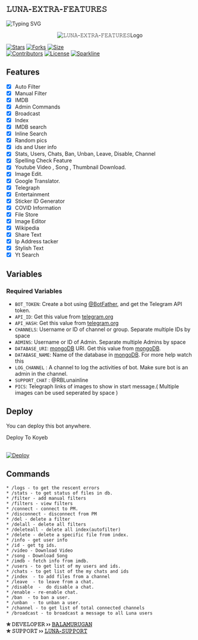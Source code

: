 ## 𝙻𝚄𝙽𝙰-𝙴𝚇𝚃𝚁𝙰-𝙵𝙴𝙰𝚃𝚄𝚁𝙴𝚂
 ![Typing SVG](https://readme-typing-svg.herokuapp.com/?lines=𝚆𝙴𝙻𝙲𝙾𝙼𝙴+𝚃𝙾+𝙻𝚄𝙽𝙰-𝙱𝙾𝚃𝚂!;𝙲𝚁𝙴𝙰𝚃𝙴𝙳+𝙱𝚈+𝙱𝙰𝙻𝙰𝙼𝚄𝚁𝚄𝙶𝙰𝙽!)
<p align="center">
  <img src="https://telegra.ph/file/28c3d6a3a6f8a372a9c21.jpg" alt="𝙻𝚄𝙽𝙰-𝙴𝚇𝚃𝚁𝙰-𝙵𝙴𝙰𝚃𝚄𝚁𝙴𝚂Logo">
</p>

[![Stars](https://img.shields.io/github/stars/BalamuruganDV/LUNA-XTRA-FEATURE?style=flat-square&color=pink)](https://github.com/BalamuruganDV/LUNA-XTRA-FEATURE/stargazers)
[![Forks](https://img.shields.io/github/forks/BalamuruganDV/LUNA-XTRA-FEATURE?style=flat-square&color=pink)](https://github.com/BalamuruganDV/LUNA-XTRA-FEATURE/fork)
[![Size](https://img.shields.io/github/repo-size/BalamuruganDV/LUNA-XTRA-FEATURE?style=flat-square&color=pink)](https://github.com//BalamuruganDV/LUNA-XTRA-FEATURE)      
[![Contributors](https://img.shields.io/github/contributors/BalamuruganDV/LUNA-XTRA-FEATURE?style=flat-square&color=pink)](https://github.com/BalamuruganDV/LUNA-XTRA-FEATURE/graphs/contributors)
[![License](https://img.shields.io/badge/License-AGPL-red)](https://github.com/BalamuruganDV/LUNA-XTRA-FEATURE/blob/main/LICENSE)
[![Sparkline](https://stars.medv.io/BalamuruganDV/LUNA-XTRA-FEATURE.svg)](https://stars.medv.io/BalamuruganDV/LUNA-XTRA-FEATURE)


## Features

- [x] Auto Filter
- [x] Manual Filter
- [x] IMDB
- [x] Admin Commands
- [x] Broadcast
- [x] Index
- [x] IMDB search
- [x] Inline Search
- [x] Random pics
- [x] ids and User info 
- [x] Stats, Users, Chats, Ban, Unban, Leave, Disable, Channel
- [x] Spelling Check Feature
- [x] Youtube Video , Song , Thumbnail Download.
- [x] Image Edit.
- [x] Google Translator.
- [x] Telegraph
- [x] Entertainment
- [x] Sticker ID Generator
- [x] COVID Information
- [x] File Store
- [X] Image Editor
- [x] Wikipedia
- [x] Share Text
- [x] Ip Address tacker
- [x] Stylish Text
- [x] Yt Search

## Variables

### Required Variables
* `BOT_TOKEN`: Create a bot using [@BotFather](https://telegram.dog/BotFather), and get the Telegram API token.
* `API_ID`: Get this value from [telegram.org](https://my.telegram.org/apps)
* `API_HASH`: Get this value from [telegram.org](https://my.telegram.org/apps)
* `CHANNELS`: Username or ID of channel or group. Separate multiple IDs by space
* `ADMINS`: Username or ID of Admin. Separate multiple Admins by space
* `DATABASE_URI`: [mongoDB](https://www.mongodb.com) URI. Get this value from [mongoDB](https://www.mongodb.com).
* `DATABASE_NAME`: Name of the database in [mongoDB](https://www.mongodb.com). For more help watch this 
* `LOG_CHANNEL` : A channel to log the activities of bot. Make sure bot is an admin in the channel.
* `SUPPORT_CHAT` : @RBLunainline
* `PICS`: Telegraph links of images to show in start message.( Multiple images can be used seperated by space )

## Deploy
You can deploy this bot anywhere.


<summary>Deploy To Koyeb</summary>
<br>
<p>
<a href="https://app.koyeb.com/deploy?type=git&repository=github.com/BalamuruganDV/LUNA-XTRA-FEATURE&branch=master&name=luna">
  <img src="https://www.herokucdn.com/deploy/button.svg" alt="Deploy">
</a>
</p>

## Commands
```
* /logs - to get the rescent errors
* /stats - to get status of files in db.
* /filter - add manual filters
* /filters - view filters
* /connect - connect to PM.
* /disconnect - disconnect from PM
* /del - delete a filter
* /delall - delete all filters
* /deleteall - delete all index(autofilter)
* /delete - delete a specific file from index.
* /info - get user info
* /id - get tg ids.
* /video - Download Video
* /song - Download Song
* /imdb - fetch info from imdb.
* /users - to get list of my users and ids.
* /chats - to get list of the my chats and ids 
* /index  - to add files from a channel
* /leave  - to leave from a chat.
* /disable  -  do disable a chat.
* /enable - re-enable chat.
* /ban  - to ban a user.
* /unban  - to unban a user.
* /channel - to get list of total connected channels
* /broadcast - to broadcast a message to all Luna users
```

<b>✮ 𝙳𝙴𝚅𝙴𝙻𝙾𝙿𝙴𝚁 ›› [𝙱𝙰𝙻𝙰𝙼𝚄𝚁𝚄𝙶𝙰𝙽](https://t.me/balaSMURUGAN)</b>                                                                                                                                                                                     
<b>✮ 𝚂𝚄𝙿𝙿𝙾𝚁𝚃 ›› [𝙻𝚄𝙽𝙰-𝚂𝚄𝙿𝙿𝙾𝚁𝚃](https://t.me/LunaSupports)</b>
